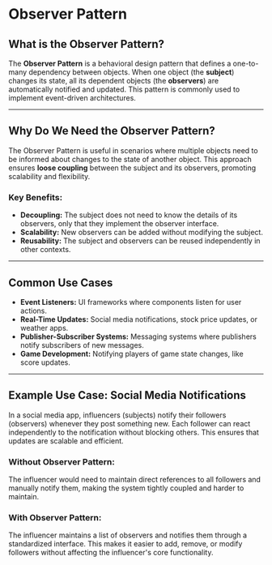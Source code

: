 # Observer Pattern

## What is the Observer Pattern?
The **Observer Pattern** is a behavioral design pattern that defines a one-to-many dependency between objects. When one object (the **subject**) changes its state, all its dependent objects (the **observers**) are automatically notified and updated. This pattern is commonly used to implement event-driven architectures.

---

## Why Do We Need the Observer Pattern?
The Observer Pattern is useful in scenarios where multiple objects need to be informed about changes to the state of another object. This approach ensures **loose coupling** between the subject and its observers, promoting scalability and flexibility.

### Key Benefits:
- **Decoupling:** The subject does not need to know the details of its observers, only that they implement the observer interface.
- **Scalability:** New observers can be added without modifying the subject.
- **Reusability:** The subject and observers can be reused independently in other contexts.

---

## Common Use Cases
- **Event Listeners:** UI frameworks where components listen for user actions.
- **Real-Time Updates:** Social media notifications, stock price updates, or weather apps.
- **Publisher-Subscriber Systems:** Messaging systems where publishers notify subscribers of new messages.
- **Game Development:** Notifying players of game state changes, like score updates.

---

## Example Use Case: Social Media Notifications
In a social media app, influencers (subjects) notify their followers (observers) whenever they post something new. Each follower can react independently to the notification without blocking others. This ensures that updates are scalable and efficient.

### Without Observer Pattern:
The influencer would need to maintain direct references to all followers and manually notify them, making the system tightly coupled and harder to maintain.

### With Observer Pattern:
The influencer maintains a list of observers and notifies them through a standardized interface. This makes it easier to add, remove, or modify followers without affecting the influencer's core functionality.

